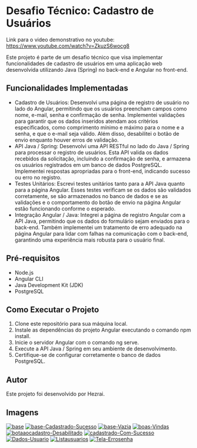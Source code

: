 <!DOCTYPE html>
<html lang="en">
<head>
  <meta charset="UTF-8">
  <meta name="viewport" content="width=device-width, initial-scale=1.0">
 
</head>
<body>
  <h1>Desafio Técnico: Cadastro de Usuários</h1>
 

Link para o video demonstrativo no youtube: https://www.youtube.com/watch?v=ZkuzS6wocg8
 

  
  <p>Este projeto é parte de um desafio técnico que visa implementar funcionalidades de cadastro de usuários em uma aplicação web desenvolvida utilizando Java (Spring) no back-end e Angular no front-end.</p>
  <h2>Funcionalidades Implementadas</h2>
  <ul>
    <li>Cadastro de Usuários: Desenvolvi uma página de registro de usuário no lado do Angular, permitindo que os usuários preencham campos como nome, e-mail, senha e confirmação de senha. Implementei validações para garantir que os dados inseridos atendam aos critérios especificados, como comprimento mínimo e máximo para o nome e a senha, e que o e-mail seja válido. Além disso, desabilitei o botão de envio enquanto houver erros de validação.</li>
    <li>API Java / Spring: Desenvolvi uma API RESTful no lado do Java / Spring para processar o registro de usuários. Esta API valida os dados recebidos da solicitação, incluindo a confirmação de senha, e armazena os usuários registrados em um banco de dados PostgreSQL. Implementei respostas apropriadas para o front-end, indicando sucesso ou erro no registro.</li>
    <li>Testes Unitários: Escrevi testes unitários tanto para a API Java quanto para a página Angular. Esses testes verificam se os dados são validados corretamente, se são armazenados no banco de dados e se as validações e o comportamento do botão de envio na página Angular estão funcionando conforme o esperado.</li>
    <li>Integração Angular / Java: Integrei a página de registro Angular com a API Java, permitindo que os dados do formulário sejam enviados para o back-end. Também implementei um tratamento de erro adequado na página Angular para lidar com falhas na comunicação com o back-end, garantindo uma experiência mais robusta para o usuário final.</li>
  </ul>
  <h2>Pré-requisitos</h2>
  <ul>
    <li>Node.js</li>
    <li>Angular CLI</li>
    <li>Java Development Kit (JDK)</li>
    <li>PostgreSQL</li>
  </ul>
  <h2>Como Executar o Projeto</h2>
  <ol>
    <li>Clone este repositório para sua máquina local.</li>
    <li>Instale as dependências do projeto Angular executando o comando npm install.</li>
    <li>Inicie o servidor Angular com o comando ng serve.</li>
    <li>Execute a API Java / Spring em seu ambiente de desenvolvimento.</li>
    <li>Certifique-se de configurar corretamente o banco de dados PostgreSQL.</li>
  </ol>
  <h2>Autor</h2>
  <p>Este projeto foi desenvolvido por Hezrai.</p>
  <h2>Imagens</h2>
<a href="https://ibb.co/5kMpH3R"><img src="https://i.ibb.co/C61CGyH/base.png" alt="base" border="0"></a>
<a href="https://ibb.co/0rbsW7r"><img src="https://i.ibb.co/PgHDbLg/base-Cadastrado-Sucesso.png" alt="base-Cadastrado-Sucesso" border="0"></a>
<a href="https://ibb.co/27JVNQW"><img src="https://i.ibb.co/GvmYTLn/base-Vazia.png" alt="base-Vazia" border="0"></a>
<a href="https://ibb.co/1Zt4FkN"><img src="https://i.ibb.co/y0cxHrC/boas-Vindas.png" alt="boas-Vindas" border="0"></a>
<a href="https://ibb.co/WH2tx55"><img src="https://i.ibb.co/4FVdmtt/botaaocadastro-Desabilitado.png" alt="botaaocadastro-Desabilitado" border="0"></a>
<a href="https://ibb.co/pXxQbvV"><img src="https://i.ibb.co/gg3dmMq/cadastrado-Com-Sucesso.png" alt="cadastrado-Com-Sucesso" border="0"></a>
<a href="https://ibb.co/M7DnVxV"><img src="https://i.ibb.co/tDMBsTs/Dados-Usuario.png" alt="Dados-Usuario" border="0"></a>
<a href="https://ibb.co/th2WH2D"><img src="https://i.ibb.co/VNCPLCT/Listausuarios.png" alt="Listausuarios" border="0"></a>
<a href="https://ibb.co/Z2YbRYw"><img src="https://i.ibb.co/xFfrKfc/Tela-Errosenha.png" alt="Tela-Errosenha" border="0"></a>
</body>
</html>
